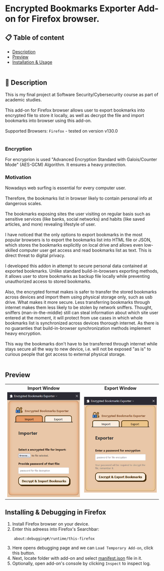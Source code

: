 # Encrypted Bookmarks Exporter Add-on for Firefox browser.

## 📋 Table of content
- [Description](#-description)
- [Preview](#-preview)
- [Installation & Usage](#installing--debugging-in-firefox)
<br/><br/>

## 📖 Description
This is my final project at Software Security/Cybersecurity course as part of academic studies.
<br/><br/>
This add-on for Firefox browser allows user to export bookmarks into encrypted file to store it locally, as well as decrypt the file and import bookmarks into browser using this add-on.
<br/><br/>
Supported Browsers: `Firefox` - tested on version v130.0
<br/><br/>

### Encryption 
For encryprion is used "Advanced Encryption Standard with Galois/Counter Mode" (AES-GCM) Algorithm. It ensures a heavy protection.

### Motivation
Nowadays web surfing is essential for every computer user.
<br/><br/>
Therefore, the bookmarks list in browser likely to contain personal info at dangerous scales.
<br/><br/>
The bookmarks exposing sites the user visiting on regular basis such as sensitive services (like banks, social networks) and habits (like saved articles, and more) revealing lifestyle of user.
<br/><br/>
I have noticed that the only options to export bookmarks in the most popular browsers is to export the bookmarks list into HTML file or JSON,
which stores the bookmarks explicitly on local drive and allows even low-skilled computer user get access and read bookmarks list as text. 
This is direct threat to digital privacy.
<br/><br/>
I developed this addon in attempt to secure personal data contained at exported bookmarks.
Unlike standard build-in-browsers exporting methods, it allows user to store bookmarks as backup file locally while preventing unauthorized access to stored bookmarks.
<br/><br/>
Also, the encrypted format makes is safer to transfer the stored bookmarks across devices and import them using physical storage only, such as usb drive.
What makes it more secure. Less transferring bookmarks through internet makes them less likely to be stolen by network sniffers.
Thought, sniffers (man-in-the-middle) still can steal information about which site user entered at the moment, 
it will protect from use cases in which whole bookmarks list is synchronized across devices thorough internet. 
As there is no guaranties that build-in-browser synchronization methods implement heavy encryption.
<br/><br/>
This way the bookmarks don't have to be transferred through internet while stays secure all the way to new device,
i.e. will not be exposed "as is" to curious people that got access to external physical storage.
<br/><br/>

## Preview

<table>
    <tr>
        <th width="350">Import Window</th>
        <th width="350">Export Window</th>
    </tr>
    <tr>
        <td><img src="/gitpreview/import.png" width="350"></td>
        <td><img src="/gitpreview/export.png" width="350"></td>
    </tr>
</table>

## Installing & Debugging in Firefox 
1. Install Firefox browser on your device.<br/>
2. Enter this adreess into Firefox's Searchbar:
```firefox search bar
    about:debugging#/runtime/this-firefox
```
3. Here opens debugging page and we can `Load Temporary Add-on`, click this button.<br/>
4. Next, locate folder with add-on and select [manifest.json](manifest.json "manifest.json") file in it.<br/>
5. Optionally, open add-on's console by clicking `Inspect` to inspect log.
